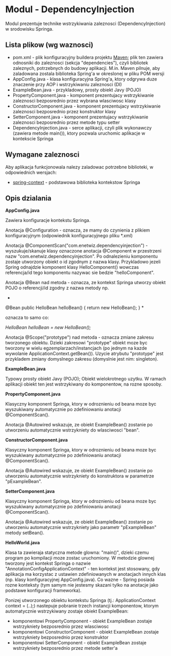 Modul - DependencyInjection
===========================

Modul prezentuje technike wstrzykiwania zaleznosci (DependencyInjection) w srodowisku Springa. 


Lista plikow (wg waznosci)
--------------------------

 * pom.xml - plik konfiguracyjny buildera projektu [Maven](http://4programmers.net/Java/Maven#id-A-moe-by-tak-Maven); plik ten zawiera 
   odnosniki do zaleznosci (sekcja "dependencies"), czyli bibliotek zaleznych, potrzebnych do budowy aplikacji. M.in. Maven pilnuje, aby 
   zaladowana zostala biblioteka Spring'a w okreslonej w pliku POM wersji
 * AppConfig.java - klasa konfiguracyjna Spring'a, ktory odgrywa duze znaczenie przy AOP i wstrzykiwaniu zaleznosci (DI)
 * ExampleBean.java - przykladowy, prosty obiekt Javy (POJO)
 * PropertyComponent.java - komponent prezentujacy wstrzykiwanie zaleznosci bezposrednio przez wybrana wlasciwosc klasy
 * ConstructorComponent.java - komponent prezentujacy wstrzykiwanie zaleznosci bezposrednio przez konstruktor klasy
 * SetterComponent.java - komponent prezentujacy wstrzykiwanie zaleznosci bezposrednio przez metode typu setter
 * DependencyInjection.java - serce aplikacji, czyli plik wykonawczy (zawiera metode main()), ktory pozwala uruchomic aplikacje w kontekscie Springa


Wymagane zaleznosci
-------------------

Aby aplikacja funkcjonowala nalezy zaladowac potrzebne biblioteki, w odpowiednich wersjach:

 * [spring-context](http://search.maven.org/#artifactdetails|org.springframework|spring-context|3.2.14.RELEASE|jar) - podstawowa biblioteka 
   kontekstow Springa


Opis dzialania
--------------

**AppConfig.java**

Zawiera konfiguracje kontekstu Springa.

Anotacja @Configuration - oznacza, ze mamy do czynienia z plikiem konfiguracyjnym (odpowiednik konfiguracyjnego pliku *.xml)

Anotacja @ComponentScan("com.enetwiz.dependencyinjection") - wyszukuje/skanuje klasy oznaczone anotacja @Component w przestrzeni nazw 
"com.enetwiz.dependencyinjection". Po odnalezieniu komponentu zostaje utworzony obiekt o id zgodnym z nazwa klasy. Przykladowo jezeli Spring 
odnajdzie komponent klasy HelloComponent() wowczas referencja/id tego komponentu nazywac sie bedzie "helloComponent".

Anotacja @Bean nad metoda - oznacza, ze kontekst Springa utworzy obiekt POJO o referencji/id zgodny z nazwa metody np.

*
@Bean
public HelloBean helloBean() {
    return new HelloBean();
}
*

oznacza to samo co:

*HelloBean helloBean = new HelloBean();*

Anotacja @Scope("prototype") nad metoda - oznacza zmiane zakresu tworzonego obiektu. Dzieki zakresowi "prototype" obiekt moze byc tworzony 
w wielu egzemplarzach/instancjach (po jednym na kazde wywolanie ApplicationContext.getBean()). Uzycie atrybutu "prototype" jest przykladem zmiany 
domyslnego zakresu (domyslnie jest nim: singleton).


**ExampleBean.java**

Typowy prosty obiekt Javy (POJO); Obiekt wielokrotnego uzytku.
W ramach aplikacji obiekt ten jest wstrzykiwany do komponentow, na rozne sposoby.


**PropertyComponent.java**

Klasyczny komponent Springa, ktory w odroznieniu od beana moze byc wyszukiwany automatycznie po zdefiniowaniu anotacji @ComponentScan().

Anotacja @Autowired wskazuje, ze obiekt ExampleBean() zostanie po utworzeniu automatycznie wstrzykniety do wlasciwosci "bean".


**ConstructorComponent.java**

Klasyczny komponent Springa, ktory w odroznieniu od beana moze byc wyszukiwany automatycznie po zdefiniowaniu anotacji @ComponentScan().

Anotacja @Autowired wskazuje, ze obiekt ExampleBean() zostanie po utworzeniu automatycznie wstrzykniety do konstruktora w parametrze 
"pExampleBean".


**SetterComponent.java**

Klasyczny komponent Springa, ktory w odroznieniu od beana moze byc wyszukiwany automatycznie po zdefiniowaniu anotacji @ComponentScan().

Anotacja @Autowired wskazuje, ze obiekt ExampleBean() zostanie po utworzeniu automatycznie wstrzykniety jako parametr "pExampleBean" 
metody setBean().


**HelloWorld.java**

Klasa ta zawieraja statyczna metode glowna: "main()", dzieki czemu program po kompilacji moze zostac uruchomiony.
W metodzie glownej tworzony jest kontekst Springa o nazwie "AnnotationConfigApplicationContext" - ten kontekst jest stosowany, gdy aplikacja ma 
korzystac z ustawien zdefiniowanych w anotacjach innych klas (np. klasy konfiguracyjnej AppConfig.java). 
Co wazne - Spring posiada rozne konteksty (tym samym nie jestesmy skazani tylko na anotacje jako podstawe konfiguracji frameworka).

Ponizej utworzonego obiektu kontekstu Springa (tj.: ApplicationContext context = (..);) nastepuje pobranie trzech instancji komponentow, ktorym 
automatycznie wstrzykiwany zostaje obiekt ExampleBean:

 * komponentowi PropertyComponent - obiekt ExampleBean zostaje wstrzykniety bezposrednio przez wlasciwosc
 * komponentowi ConstructorComponent - obiekt ExampleBean zostaje wstrzykniety bezposrednio przez konstruktor
 * komponentowi SetterComponent - obiekt ExampleBean zostaje wstrzykniety bezposrednio przez metode setter'a